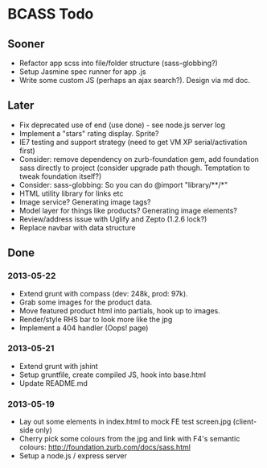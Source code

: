 # BCASS Todo

## Sooner

* Refactor app scss into file/folder structure (sass-globbing?)
* Setup Jasmine spec runner for app .js
* Write some custom JS (perhaps an ajax search?). Design via md doc.

## Later

* Fix deprecated use of end (use done) - see node.js server log
* Implement a "stars" rating display. Sprite?
* IE7 testing and support strategy (need to get VM XP serial/activation first)
* Consider: remove dependency on zurb-foundation gem, add foundation sass directly to project (consider upgrade path though. Temptation to tweak foundation itself?)
* Consider: sass-globbing: So you can do @import "library/**/*"
* HTML utility library for links etc
* Image service? Generating image tags?
* Model layer for things like products? Generating image elements?
* Review/address issue with Uglify and Zepto (1.2.6 lock?)
* Replace navbar with data structure

## Done

### 2013-05-22

* Extend grunt with compass (dev: 248k, prod: 97k).
* Grab some images for the product data.
* Move featured product html into partials, hook up to images.
* Render/style RHS bar to look more like the jpg
* Implement a 404 handler (Oops! page)

### 2013-05-21

* Extend grunt with jshint
* Setup gruntfile, create compiled JS, hook into base.html
* Update README.md

### 2013-05-19

* Lay out some elements in index.html to mock FE test screen.jpg (client-side only)
* Cherry pick some colours from the jpg and link with F4's semantic colours: http://foundation.zurb.com/docs/sass.html
* Setup a node.js / express server